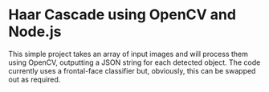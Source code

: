 # Haar Cascade using OpenCV and Node.js
This simple project takes an array of input images and will process them using OpenCV, outputting a JSON string for each detected object. The code currently uses a frontal-face classifier but, obviously, this can be swapped out as required.

